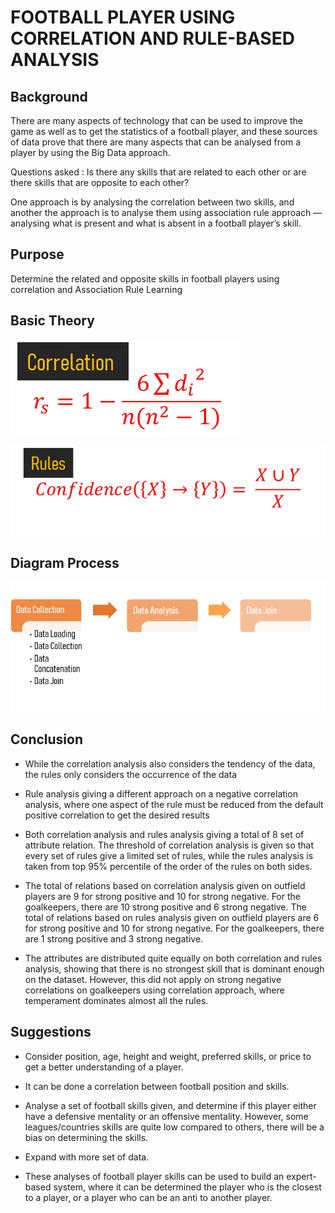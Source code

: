 # FOOTBALL PLAYER USING CORRELATION AND RULE-BASED ANALYSIS

## Background

There are many aspects of technology that can be used to improve the game as well as to get the statistics of a football player, and these sources of data prove that there are many aspects that can be analysed from a player by using the Big Data approach.

Questions asked : Is there any skills that are related to each other or are there skills that are opposite to each other?

One approach is by analysing the correlation between two skills, and another the approach is to analyse them using association rule approach — analysing what is present and what is absent in a football player’s skill.

## Purpose

Determine the related and opposite skills in football players using correlation and Association Rule Learning

## Basic Theory

![CorrelationFormula](https://github.com/tefohulu/footballplayeranalysis/blob/main/Correlation.png)

![MBAFormula](https://github.com/tefohulu/footballplayeranalysis/blob/main/Frequency.png)


## Diagram Process

![DiagramProcess](https://github.com/tefohulu/footballplayeranalysis/blob/main/Diagram%20Process.png)

## Conclusion

* While the correlation analysis also considers the tendency of the data, the rules only considers the occurrence of the data

* Rule analysis giving a different approach on a negative correlation analysis, where one aspect of the rule must be reduced from the default positive correlation to get the desired results

* Both correlation analysis and rules analysis giving a total of 8 set of attribute relation. The threshold of correlation analysis is given so that every set of rules give a limited set of rules, while the rules analysis is taken from top 95% percentile of the order of the rules on both sides.

* The total of relations based on correlation analysis given on outfield players are 9 for strong positive and 10 for strong negative. For the goalkeepers, there are 10 strong positive and 6 strong negative. The total of relations based on rules analysis given on outfield players are 6 for strong positive and 10 for strong negative. For the goalkeepers, there are 1 strong positive and 3 strong negative.

* The attributes are distributed quite equally on both correlation and rules analysis, showing that there is no strongest skill that is dominant enough on the dataset. However, this did not apply on strong negative correlations on goalkeepers using correlation approach, where temperament dominates almost all the rules.


## Suggestions

- Consider position, age, height and weight, preferred skills, or price to get a better understanding of a player. 

- It can be done a correlation between football position and skills. 

- Analyse a set of football skills given, and determine if this player either have a defensive mentality or an offensive mentality. However, some leagues/countries skills are quite low compared to others, there will be a bias on determining the skills.  

- Expand with more set of data.

- These analyses of football player skills can be used to build an expert-based system, where it can be determined the player who is the closest to a player, or a player who can be an anti to another player. 
